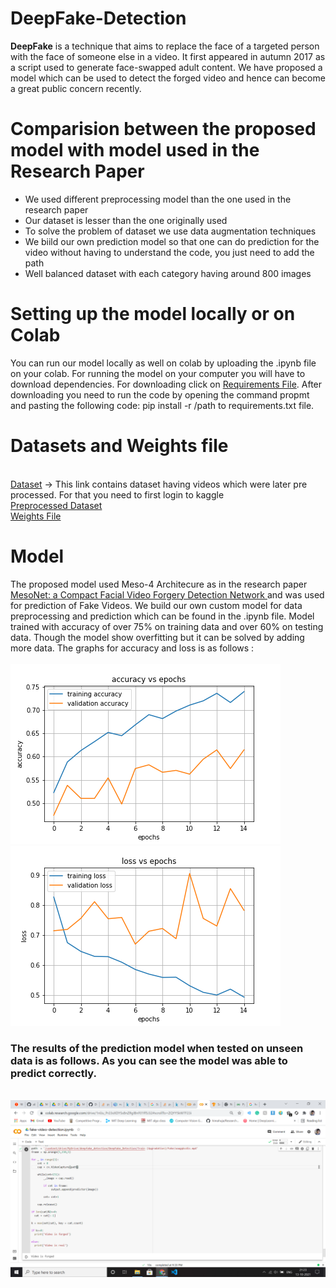 <h1>DeepFake-Detection</h1>

<b>DeepFake</b> is a technique that aims to replace the face of a targeted person with the face of someone else in a video. It first appeared in autumn 2017 as a script used to generate face-swapped adult content. We have proposed a model which can be used to detect the forged video and hence can become a great public concern recently. 

<h1> Comparision between the proposed model with model used in the Research Paper</h1>
<ul>
  <li>We used different preprocessing model than the one used in the research paper</li>
  <li>Our dataset is lesser than the one originally used </li>
  <li>To solve the problem of dataset we use data augmentation techniques</li>
  <li>We biild our own prediction model so that one can do prediction for the video without having to understand the code, you just need to add the path</li>
  <li>Well balanced dataset with each category having around 800 images</li>
</ul>

<h1>Setting up the model locally or on Colab</h1>
You can run our model locally as well on colab by uploading the .ipynb file on your colab. For running the model on your computer you will have to download dependencies. For downloading click on <a href='https://github.com/harshalgadhe/DeepFake-Detection/blob/main/requirements.txt'>Requirements File</a>. After downloading you need to run the code by opening the command propmt and pasting the following code:
pip install -r /path to requirements.txt file.

<h1> Datasets and Weights file </h1>
<br>
<a href='https://www.kaggle.com/c/deepfake-detection-challenge/data'>Dataset</a>  -> This link contains dataset having videos which were later pre processed. For that you need to first login to kaggle <br>
<a href='https://drive.google.com/drive/folders/1ZEWRR9M7M2RW2h28lPRZHCYGAGl5U0q9?usp=sharing'>Preprocessed Dataset</a><br>
<a href='https://drive.google.com/drive/folders/1CAzFPJyb3vOelGo9N45UkIek1psDKSon?usp=sharing'>Weights File</a><br>

<h1>Model</h1>
The proposed model used Meso-4 Architecure as in the research paper <a href='https://arxiv.org/pdf/1809.00888v1.pdf'>MesoNet: a Compact Facial Video Forgery Detection Network
</a> and was used for prediction of Fake Videos. We build our own custom model for data preprocessing and prediction which can be found in the .ipynb file. Model trained with accuracy of over 75% on training data and over 60% on testing data. Though the model show overfitting but it can be solved by adding more data. The graphs for accuracy and loss is as follows : <br><br>
<img src='https://github.com/harshalgadhe/DeepFake-Detection/blob/main/images/accuracy.png'>
<img src = 'https://github.com/harshalgadhe/DeepFake-Detection/blob/main/images/loss.png'><br>
<h3>The results of the prediction model when tested on unseen data is as follows. As you can see the model was able to predict correctly.</h3><br>
<img src='https://github.com/harshalgadhe/DeepFake-Detection/blob/main/images/Screenshot%20(24).png'><br> 


